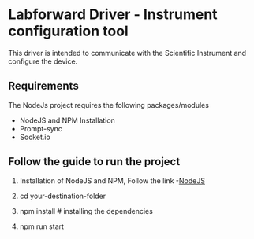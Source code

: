 # Labforward Driver - Instrument configuration tool

This driver is intended to communicate with the Scientific Instrument and configure the device.

## Requirements

The NodeJs project requires the following packages/modules

- NodeJS and NPM Installation
- Prompt-sync
- Socket.io 

## Follow the guide to run the project

1. Installation of NodeJS and NPM, Follow the link -[NodeJS]('https://phoenixnap.com/kb/install-node-js-npm-on-windows')

2. cd your-destination-folder
3. npm install # installing the dependencies
4. npm run start 

